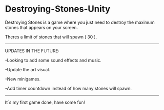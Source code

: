 # Destroying-Stones-Unity

Destroying Stones is a game where you just need to destroy the maximum stones that appears on your screen.

Theres a limit of stones that will spawn ( 30 ).

-----------------------------------------------------------------------------------------------------------


UPDATES IN THE FUTURE:

-Looking to add some sound effects and music.

-Update the art visual.

-New minigames.

-Add timer countdown instead of how many stones will spawn.


-------------------------------------------------------------------------------------------------------------

It´s my first game done, have some fun!

